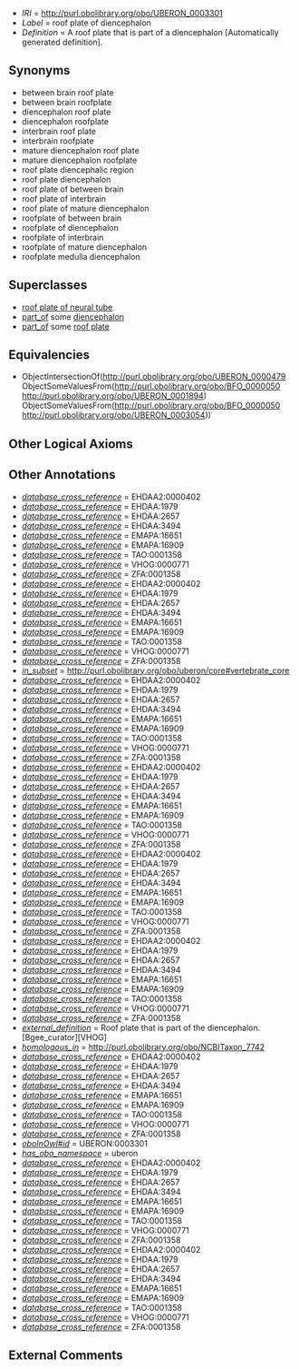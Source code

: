  * *IRI* = http://purl.obolibrary.org/obo/UBERON_0003301
 * *Label* = roof plate of diencephalon
 * *Definition* = A roof plate that is part of a diencephalon [Automatically generated definition].

## Synonyms

 * between brain roof plate
 * between brain roofplate
 * diencephalon roof plate
 * diencephalon roofplate
 * interbrain roof plate
 * interbrain roofplate
 * mature diencephalon roof plate
 * mature diencephalon roofplate
 * roof plate diencephalic region
 * roof plate diencephalon
 * roof plate of between brain
 * roof plate of interbrain
 * roof plate of mature diencephalon
 * roofplate of between brain
 * roofplate of diencephalon
 * roofplate of interbrain
 * roofplate of mature diencephalon
 * roofplate medulla diencephalon

## Superclasses

 * [roof plate of neural tube](../../UBERON/98/UBERON_0003298.md)
 * [part_of](../../BFO/50/BFO_0000050.md) some [diencephalon](../../UBERON/94/UBERON_0001894.md)
 * [part_of](../../BFO/50/BFO_0000050.md) some [roof plate](../../UBERON/54/UBERON_0003054.md)

## Equivalencies

 * ObjectIntersectionOf(<http://purl.obolibrary.org/obo/UBERON_0000479> ObjectSomeValuesFrom(<http://purl.obolibrary.org/obo/BFO_0000050> <http://purl.obolibrary.org/obo/UBERON_0001894>) ObjectSomeValuesFrom(<http://purl.obolibrary.org/obo/BFO_0000050> <http://purl.obolibrary.org/obo/UBERON_0003054>))

## Other Logical Axioms


## Other Annotations

 * *[database_cross_reference](../../ef/oboInOwl#hasDbXref.md)* = EHDAA2:0000402
 * *[database_cross_reference](../../ef/oboInOwl#hasDbXref.md)* = EHDAA:1979
 * *[database_cross_reference](../../ef/oboInOwl#hasDbXref.md)* = EHDAA:2657
 * *[database_cross_reference](../../ef/oboInOwl#hasDbXref.md)* = EHDAA:3494
 * *[database_cross_reference](../../ef/oboInOwl#hasDbXref.md)* = EMAPA:16651
 * *[database_cross_reference](../../ef/oboInOwl#hasDbXref.md)* = EMAPA:16909
 * *[database_cross_reference](../../ef/oboInOwl#hasDbXref.md)* = TAO:0001358
 * *[database_cross_reference](../../ef/oboInOwl#hasDbXref.md)* = VHOG:0000771
 * *[database_cross_reference](../../ef/oboInOwl#hasDbXref.md)* = ZFA:0001358
 * *[database_cross_reference](../../ef/oboInOwl#hasDbXref.md)* = EHDAA2:0000402
 * *[database_cross_reference](../../ef/oboInOwl#hasDbXref.md)* = EHDAA:1979
 * *[database_cross_reference](../../ef/oboInOwl#hasDbXref.md)* = EHDAA:2657
 * *[database_cross_reference](../../ef/oboInOwl#hasDbXref.md)* = EHDAA:3494
 * *[database_cross_reference](../../ef/oboInOwl#hasDbXref.md)* = EMAPA:16651
 * *[database_cross_reference](../../ef/oboInOwl#hasDbXref.md)* = EMAPA:16909
 * *[database_cross_reference](../../ef/oboInOwl#hasDbXref.md)* = TAO:0001358
 * *[database_cross_reference](../../ef/oboInOwl#hasDbXref.md)* = VHOG:0000771
 * *[database_cross_reference](../../ef/oboInOwl#hasDbXref.md)* = ZFA:0001358
 * *[in_subset](../../et/oboInOwl#inSubset.md)* = http://purl.obolibrary.org/obo/uberon/core#vertebrate_core
 * *[database_cross_reference](../../ef/oboInOwl#hasDbXref.md)* = EHDAA2:0000402
 * *[database_cross_reference](../../ef/oboInOwl#hasDbXref.md)* = EHDAA:1979
 * *[database_cross_reference](../../ef/oboInOwl#hasDbXref.md)* = EHDAA:2657
 * *[database_cross_reference](../../ef/oboInOwl#hasDbXref.md)* = EHDAA:3494
 * *[database_cross_reference](../../ef/oboInOwl#hasDbXref.md)* = EMAPA:16651
 * *[database_cross_reference](../../ef/oboInOwl#hasDbXref.md)* = EMAPA:16909
 * *[database_cross_reference](../../ef/oboInOwl#hasDbXref.md)* = TAO:0001358
 * *[database_cross_reference](../../ef/oboInOwl#hasDbXref.md)* = VHOG:0000771
 * *[database_cross_reference](../../ef/oboInOwl#hasDbXref.md)* = ZFA:0001358
 * *[database_cross_reference](../../ef/oboInOwl#hasDbXref.md)* = EHDAA2:0000402
 * *[database_cross_reference](../../ef/oboInOwl#hasDbXref.md)* = EHDAA:1979
 * *[database_cross_reference](../../ef/oboInOwl#hasDbXref.md)* = EHDAA:2657
 * *[database_cross_reference](../../ef/oboInOwl#hasDbXref.md)* = EHDAA:3494
 * *[database_cross_reference](../../ef/oboInOwl#hasDbXref.md)* = EMAPA:16651
 * *[database_cross_reference](../../ef/oboInOwl#hasDbXref.md)* = EMAPA:16909
 * *[database_cross_reference](../../ef/oboInOwl#hasDbXref.md)* = TAO:0001358
 * *[database_cross_reference](../../ef/oboInOwl#hasDbXref.md)* = VHOG:0000771
 * *[database_cross_reference](../../ef/oboInOwl#hasDbXref.md)* = ZFA:0001358
 * *[database_cross_reference](../../ef/oboInOwl#hasDbXref.md)* = EHDAA2:0000402
 * *[database_cross_reference](../../ef/oboInOwl#hasDbXref.md)* = EHDAA:1979
 * *[database_cross_reference](../../ef/oboInOwl#hasDbXref.md)* = EHDAA:2657
 * *[database_cross_reference](../../ef/oboInOwl#hasDbXref.md)* = EHDAA:3494
 * *[database_cross_reference](../../ef/oboInOwl#hasDbXref.md)* = EMAPA:16651
 * *[database_cross_reference](../../ef/oboInOwl#hasDbXref.md)* = EMAPA:16909
 * *[database_cross_reference](../../ef/oboInOwl#hasDbXref.md)* = TAO:0001358
 * *[database_cross_reference](../../ef/oboInOwl#hasDbXref.md)* = VHOG:0000771
 * *[database_cross_reference](../../ef/oboInOwl#hasDbXref.md)* = ZFA:0001358
 * *[database_cross_reference](../../ef/oboInOwl#hasDbXref.md)* = EHDAA2:0000402
 * *[database_cross_reference](../../ef/oboInOwl#hasDbXref.md)* = EHDAA:1979
 * *[database_cross_reference](../../ef/oboInOwl#hasDbXref.md)* = EHDAA:2657
 * *[database_cross_reference](../../ef/oboInOwl#hasDbXref.md)* = EHDAA:3494
 * *[database_cross_reference](../../ef/oboInOwl#hasDbXref.md)* = EMAPA:16651
 * *[database_cross_reference](../../ef/oboInOwl#hasDbXref.md)* = EMAPA:16909
 * *[database_cross_reference](../../ef/oboInOwl#hasDbXref.md)* = TAO:0001358
 * *[database_cross_reference](../../ef/oboInOwl#hasDbXref.md)* = VHOG:0000771
 * *[database_cross_reference](../../ef/oboInOwl#hasDbXref.md)* = ZFA:0001358
 * *[external_definition](../../UBPROP/01/UBPROP_0000001.md)* = Roof plate that is part of the diencephalon. [Bgee_curator][VHOG]
 * *[homologous_in](../../core#homologous/in/core#homologous_in.md)* = http://purl.obolibrary.org/obo/NCBITaxon_7742
 * *[database_cross_reference](../../ef/oboInOwl#hasDbXref.md)* = EHDAA2:0000402
 * *[database_cross_reference](../../ef/oboInOwl#hasDbXref.md)* = EHDAA:1979
 * *[database_cross_reference](../../ef/oboInOwl#hasDbXref.md)* = EHDAA:2657
 * *[database_cross_reference](../../ef/oboInOwl#hasDbXref.md)* = EHDAA:3494
 * *[database_cross_reference](../../ef/oboInOwl#hasDbXref.md)* = EMAPA:16651
 * *[database_cross_reference](../../ef/oboInOwl#hasDbXref.md)* = EMAPA:16909
 * *[database_cross_reference](../../ef/oboInOwl#hasDbXref.md)* = TAO:0001358
 * *[database_cross_reference](../../ef/oboInOwl#hasDbXref.md)* = VHOG:0000771
 * *[database_cross_reference](../../ef/oboInOwl#hasDbXref.md)* = ZFA:0001358
 * *[oboInOwl#id](../../id/oboInOwl#id.md)* = UBERON:0003301
 * *[has_obo_namespace](../../ce/oboInOwl#hasOBONamespace.md)* = uberon
 * *[database_cross_reference](../../ef/oboInOwl#hasDbXref.md)* = EHDAA2:0000402
 * *[database_cross_reference](../../ef/oboInOwl#hasDbXref.md)* = EHDAA:1979
 * *[database_cross_reference](../../ef/oboInOwl#hasDbXref.md)* = EHDAA:2657
 * *[database_cross_reference](../../ef/oboInOwl#hasDbXref.md)* = EHDAA:3494
 * *[database_cross_reference](../../ef/oboInOwl#hasDbXref.md)* = EMAPA:16651
 * *[database_cross_reference](../../ef/oboInOwl#hasDbXref.md)* = EMAPA:16909
 * *[database_cross_reference](../../ef/oboInOwl#hasDbXref.md)* = TAO:0001358
 * *[database_cross_reference](../../ef/oboInOwl#hasDbXref.md)* = VHOG:0000771
 * *[database_cross_reference](../../ef/oboInOwl#hasDbXref.md)* = ZFA:0001358
 * *[database_cross_reference](../../ef/oboInOwl#hasDbXref.md)* = EHDAA2:0000402
 * *[database_cross_reference](../../ef/oboInOwl#hasDbXref.md)* = EHDAA:1979
 * *[database_cross_reference](../../ef/oboInOwl#hasDbXref.md)* = EHDAA:2657
 * *[database_cross_reference](../../ef/oboInOwl#hasDbXref.md)* = EHDAA:3494
 * *[database_cross_reference](../../ef/oboInOwl#hasDbXref.md)* = EMAPA:16651
 * *[database_cross_reference](../../ef/oboInOwl#hasDbXref.md)* = EMAPA:16909
 * *[database_cross_reference](../../ef/oboInOwl#hasDbXref.md)* = TAO:0001358
 * *[database_cross_reference](../../ef/oboInOwl#hasDbXref.md)* = VHOG:0000771
 * *[database_cross_reference](../../ef/oboInOwl#hasDbXref.md)* = ZFA:0001358

## External Comments

